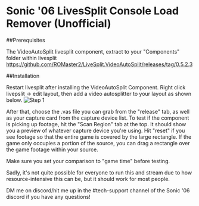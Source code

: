 # Sonic '06 LivesSplit Console Load Remover (Unofficial)

##Prerequisites

The VideoAutoSplit livesplit component, extract to your "Components" folder within livesplit
https://github.com/ROMaster2/LiveSplit.VideoAutoSplit/releases/tag/0.5.2.3

##Installation

Restart livesplit after installing the VideoAutoSplit Component.  Right click livepslit -> edit layout, then add a video autosplitter to your layout as shown below.
![Step 1](https://user-images.githubusercontent.com/22403747/154381765-bbafdca5-f6e9-4f72-b903-a109e1028c3b.png)

After that, choose the .vas file you can grab from the "release" tab, as well as your capture card from the capture device list. To test if the component is picking up footage, hit the "Scan Region" tab at the top.  It should show you a preview of whatever capture device you're using.  Hit "reset" if you see footage so that the entire game is covered by the large rectangle.  If the game only occupies a portion of the source, you can drag a rectangle over the game footage within your source.

Make sure you set your comparison to "game time" before testing.  

Sadly, it's not quite possible for everyone to run this and stream due to how resource-intensive this can be, but it should work for most people.

DM me on discord/hit me up in the #tech-support channel of the Sonic '06 discord if you have any questions!
 
